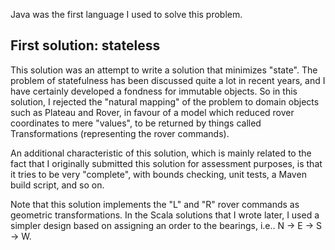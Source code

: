Java was the first language I used to solve this problem.


First solution: stateless
-------------------------

This solution was an attempt to write a solution that minimizes "state". The problem of statefulness has been discussed quite a lot in recent years, and I have certainly developed a fondness for immutable objects. So in this solution, I rejected the "natural mapping" of the problem to domain objects such as Plateau and Rover, in favour of a model which reduced rover coordinates to mere "values", to be returned by things called Transformations (representing the rover commands).

An additional characteristic of this solution, which is mainly related to the fact that I originally submitted this solution for assessment purposes, is that it tries to be very "complete", with bounds checking, unit tests, a Maven build script, and so on.

Note that this solution implements the "L" and "R" rover commands as geometric transformations. In the Scala solutions that I wrote later, I used a simpler design based on assigning an order to the bearings, i.e.. N -> E -> S -> W.
